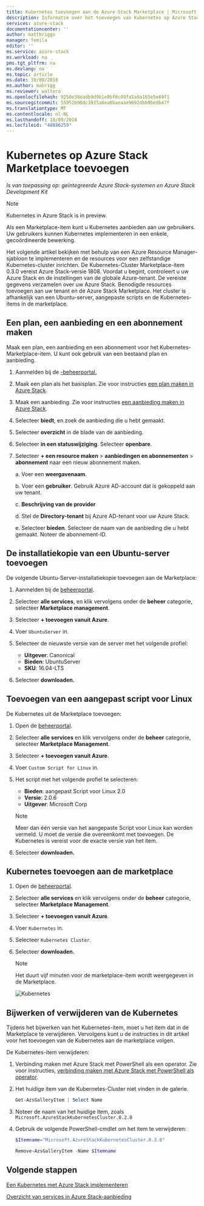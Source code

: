 ```yaml
---
title: Kubernetes toevoegen aan de Azure Stack Marketplace | Microsoft Docs
description: Informatie over het toevoegen van Kubernetes op Azure Stack Marketplace.
services: azure-stack
documentationcenter: ''
author: mattbriggs
manager: femila
editor: ''
ms.service: azure-stack
ms.workload: na
pms.tgt_pltfrm: na
ms.devlang: na
ms.topic: article
ms.date: 10/08/2018
ms.author: mabrigg
ms.reviewer: waltero
ms.openlocfilehash: 9250e38eadb9d9b1e8bf0c09fa1a9a165e5e69f1
ms.sourcegitcommit: 55952b90dc3935a8ea8baeaae9692dbb9bedb47f
ms.translationtype: MT
ms.contentlocale: nl-NL
ms.lasthandoff: 10/09/2018
ms.locfileid: "48886259"
---
```

# <a name="add-kubernetes-to-the-azure-stack-marketplace"></a>Kubernetes op Azure Stack Marketplace toevoegen

*Is van toepassing op: geïntegreerde Azure Stack-systemen en Azure Stack Development Kit*

> [!note]  
> Kubernetes in Azure Stack is in preview.

Als een Marketplace-item kunt u Kubernetes aanbieden aan uw gebruikers. Uw gebruikers kunnen Kubernetes implementeren in een enkele, gecoördineerde bewerking.

Het volgende artikel bekijken met behulp van een Azure Resource Manager-sjabloon te implementeren en de resources voor een zelfstandige Kubernetes-cluster inrichten. De Kubernetes-Cluster Marketplace-item 0.3.0 vereist Azure Stack-versie 1808. Voordat u begint, controleert u uw Azure Stack en de instellingen van de globale Azure-tenant. De vereiste gegevens verzamelen over uw Azure Stack. Benodigde resources toevoegen aan uw tenant en de Azure Stack Marketplace. Het cluster is afhankelijk van een Ubuntu-server, aangepaste scripts en de Kubernetes-items in de marketplace.

## <a name="create-a-plan-an-offer-and-a-subscription"></a>Een plan, een aanbieding en een abonnement maken

Maak een plan, een aanbieding en een abonnement voor het Kubernetes-Marketplace-item. U kunt ook gebruik van een bestaand plan en aanbieding.

1. Aanmelden bij de [-beheerportal.](https://adminportal.local.azurestack.external)

1. Maak een plan als het basisplan. Zie voor instructies [een plan maken in Azure Stack](azure-stack-create-plan.md).

1. Maak een aanbieding. Zie voor instructies [een aanbieding maken in Azure Stack](azure-stack-create-offer.md).

1. Selecteer **biedt**, en zoek de aanbieding die u hebt gemaakt.

1. Selecteer **overzicht** in de blade van de aanbieding.

1. Selecteer **in een statuswijziging**. Selecteer **openbare**.

1. Selecteer **+ een resource maken** > **aanbiedingen en abonnementen** > **abonnement** naar een nieuw abonnement maken.

    a. Voer een **weergavenaam**.

    b. Voer een **gebruiker**. Gebruik Azure AD-account dat is gekoppeld aan uw tenant.

    c. **Beschrijving van de provider**

    d. Stel de **Directory-tenant** bij Azure AD-tenant voor uw Azure Stack. 

    e. Selecteer **bieden**. Selecteer de naam van de aanbieding die u hebt gemaakt. Noteer de abonnement-ID.

## <a name="add-an-ubuntu-server-image"></a>De installatiekopie van een Ubuntu-server toevoegen

De volgende Ubuntu-Server-installatiekopie toevoegen aan de Marketplace:

1. Aanmelden bij de [beheerportal](https://adminportal.local.azurestack.external).

1. Selecteer **alle services**, en klik vervolgens onder de **beheer** categorie, selecteer **Marketplace management**.

1. Selecteer **+ toevoegen vanuit Azure**.

1. Voer `UbuntuServer` in.

1. Selecteer de nieuwste versie van de server met het volgende profiel:
    - **Uitgever**: Canonical
    - **Bieden**: UbuntuServer
    - **SKU**: 16.04-LTS

1. Selecteer **downloaden.**

## <a name="add-a-custom-script-for-linux"></a>Toevoegen van een aangepast script voor Linux

De Kubernetes uit de Marketplace toevoegen:

1. Open de [beheerportal](https://adminportal.local.azurestack.external).

1. Selecteer **alle services** en klik vervolgens onder de **beheer** categorie, selecteer **Marketplace Management**.

1. Selecteer **+ toevoegen vanuit Azure**.

1. Voer `Custom Script for Linux` in.

1. Het script met het volgende profiel te selecteren:
    - **Bieden**: aangepast Script voor Linux 2.0
    - **Versie**: 2.0.6
    - **Uitgever**: Microsoft Corp

    > [!Note]  
    > Meer dan één versie van het aangepaste Script voor Linux kan worden vermeld. U moet de versie die overeenkomt met toevoegen. De Kubernetes is vereist voor de exacte versie van het item.

1. Selecteer **downloaden.**


## <a name="add-kubernetes-to-the-marketplace"></a>Kubernetes toevoegen aan de marketplace

1. Open de [beheerportal](https://adminportal.local.azurestack.external).

1. Selecteer **alle services** en klik vervolgens onder de **beheer** categorie, selecteer **Marketplace Management**.

1. Selecteer **+ toevoegen vanuit Azure**.

1. Voer `Kubernetes` in.

1. Selecteer `Kubernetes Cluster`.

1. Selecteer **downloaden.**

    > [!note]  
    > Het duurt vijf minuten voor de marketplace-item wordt weergegeven in de Marketplace.

    ![Kubernetes](user\media\azure-stack-solution-template-kubernetes-deploy\marketplaceitem.png)

## <a name="update-or-remove-the-kubernetes"></a>Bijwerken of verwijderen van de Kubernetes 

Tijdens het bijwerken van het Kubernetes-item, moet u het item dat in de Marketplace te verwijderen. Vervolgens kunt u de instructies in dit artikel voor het toevoegen van de Kubernetes aan de marketplace volgen.

De Kubernetes-item verwijderen:

1. Verbinding maken met Azure Stack met PowerShell als een operator. Zie voor instructies, [verbinding maken met Azure Stack met PowerShell als operator](https://docs.microsoft.com/azure/azure-stack/azure-stack-powershell-configure-admin).

2. Het huidige item van de Kubernetes-Cluster niet vinden in de galerie.

    ```PowerShell  
    Get-AzsGalleryItem | Select Name
    ```
    
3. Noteer de naam van het huidige item, zoals `Microsoft.AzureStackKubernetesCluster.0.2.0`

4. Gebruik de volgende PowerShell-cmdlet om het item te verwijderen:

    ```PowerShell  
    $Itemname="Microsoft.AzureStackKubernetesCluster.0.3.0"

    Remove-AzsGalleryItem -Name $Itemname
    ```

## <a name="next-steps"></a>Volgende stappen

[Een Kubernetes met Azure Stack implementeren](https://docs.microsoft.com/azure/azure-stack/user/azure-stack-solution-template-kubernetes-deploy)



[Overzicht van services in Azure Stack-aanbieding](azure-stack-offer-services-overview.md)
